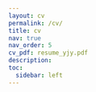 ```yaml
---
layout: cv
permalink: /cv/
title: cv
nav: true
nav_order: 5
cv_pdf: resume_yjy.pdf
description: 
toc:
  sidebar: left
---
```

